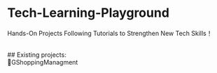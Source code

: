 # Tech-Learning-Playground

Hands-On Projects Following Tutorials to Strengthen New Tech Skills！

<br/>
## Existing projects:
<br/>
🛒GShoppingManagment

